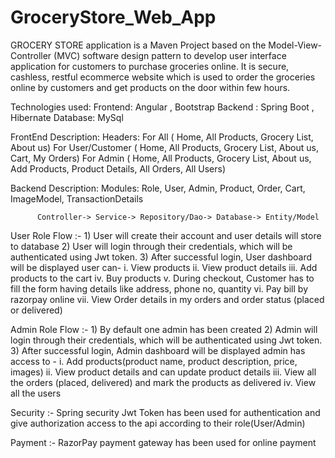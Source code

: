 # GroceryStore_Web_App
 
GROCERY STORE application is a Maven Project based on the Model-View-Controller (MVC) software design pattern to develop user interface application for customers to purchase groceries online. It is secure, cashless, restful ecommerce website which is used to order the groceries online by customers and get products on the door within few hours.

Technologies used: Frontend: Angular , Bootstrap Backend : Spring Boot , Hibernate Database: MySql

FrontEnd Description: Headers: For All ( Home, All Products, Grocery List, About us) For User/Customer ( Home, All Products, Grocery List, About us, Cart, My Orders) For Admin ( Home, All Products, Grocery List, About us, Add Products, Product Details, All Orders, All Users)

Backend Description: Modules: Role, User, Admin, Product, Order, Cart, ImageModel, TransactionDetails

          Controller-> Service-> Repository/Dao-> Database-> Entity/Model
User Role Flow :- 1) User will create their account and user details will store to database 2) User will login through their credentials, which will be authenticated using Jwt token. 3) After successful login, User dashboard will be displayed user can- i. View products ii. View product details iii. Add products to the cart iv. Buy products v. During checkout, Customer has to fill the form having details like address, phone no, quantity vi. Pay bill by razorpay online vii. View Order details in my orders and order status (placed or delivered)

Admin Role Flow :- 1) By default one admin has been created 2) Admin will login through their credentials, which will be authenticated using Jwt token. 3) After successful login, Admin dashboard will be displayed admin has access to - i. Add products(product name, product description, price, images) ii. View product details and can update product details iii. View all the orders (placed, delivered) and mark the products as delivered iv. View all the users

Security :- Spring security Jwt Token has been used for authentication and give authorization access to the api according to their role(User/Admin)

Payment :- RazorPay payment gateway has been used for online payment
